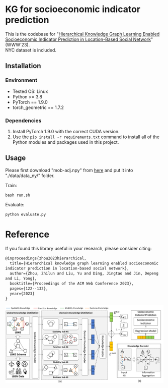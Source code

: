 # KG for socioeconomic indicator prediction

This is the codebase for "[Hierarchical Knowledge Graph Learning Enabled Socioeconomic Indicator Prediction in Location-Based Social Network](https://dl.acm.org/doi/abs/10.1145/3543507.3583239)"(WWW'23).  
NYC dataset is included.

## Installation

### Environment
- Tested OS: Linux
- Python >= 3.8
- PyTorch == 1.9.0
- torch_geometric == 1.7.2

### Dependencies
1. Install PyTorch 1.9.0 with the correct CUDA version.
2. Use the ``pip install -r requirements.txt`` command to install all of the Python modules and packages used in this project.

## Usage
Please first download "mob-adj.npy" from [here](https://cloud.tsinghua.edu.cn/f/351fa77cc997486183c1/?dl=1) and put it into "./data/data_ny/" folder.

Train:

```
bash run.sh
```

Evaluate:

```
python evaluate.py
```

# Reference
If you found this library useful in your research, please consider citing:

```
@inproceedings{zhou2023hierarchical,
  title={Hierarchical knowledge graph learning enabled socioeconomic indicator prediction in location-based social network},
  author={Zhou, Zhilun and Liu, Yu and Ding, Jingtao and Jin, Depeng and Li, Yong},
  booktitle={Proceedings of the ACM Web Conference 2023},
  pages={122--132},
  year={2023}
}
```

![OverallFramework](./assets/framework.png "Overall framework")
